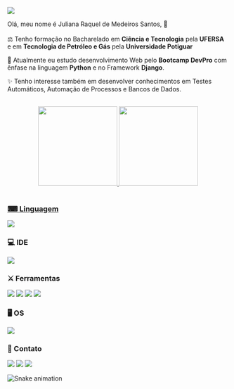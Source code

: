 
![](https://estruyf-github.azurewebsites.net/api/VisitorHit?user=JulianaRaquel&repo=JulianaRaquel&countColorcountColor&countColor=%237B1E7A)




Olá, meu nome é Juliana Raquel de Medeiros Santos, 👋
<br>
<br>
⚖ Tenho formação no Bacharelado em **Ciência e Tecnologia** pela **UFERSA** e em **Tecnologia de Petróleo e Gás** pela **Universidade Potiguar**
<br>

🧧 Atualmente eu estudo desenvolvimento Web pelo **Bootcamp DevPro** com ênfase na linguagem **Python** e no Framework **Django**.
<br>

✨ Tenho interesse também em desenvolver conhecimentos em Testes Automáticos, Automação de Processos e Bancos de Dados.
<br>
<br>
<div align="center">
  <a href="https://github.com/JulianaRaquel">
  <img height="180em" src="https://github-readme-stats.vercel.app/api?username=JulianaRaquel&show_icons=true&theme=blue-green&include_all_commits=true&count_private=true"/>
  <img height="180em" src="https://github-readme-stats.vercel.app/api/top-langs/?username=JulianaRaquel&layout=compact&langs_count=7&theme=blue-green"/>
</div>
<div style="display: inline_block"><br>

### **⌨ Linguagem**

<img src="https://img.shields.io/badge/Python-14354C?style=for-the-badge&logo=python&logoColor=white"></a>

### **💻 IDE**

<img src="https://img.shields.io/badge/PyCharm-000000.svg?&style=for-the-badge&logo=PyCharm&logoColor=white"></a>

### **⚔ Ferramentas**

<img src="https://img.shields.io/badge/Django-092E20?style=for-the-badge&logo=django&logoColor=white"></a>
<img src="https://img.shields.io/badge/GIT-E44C30?style=for-the-badge&logo=git&logoColor=white"></a> 
<a href="https://github.com/JulianaRaquel" target="_blank"><img src="https://img.shields.io/badge/GitHub-100000?style=for-the-badge&logo=github&logoColor=white"></a> 
<img src="https://img.shields.io/badge/GitHub_Actions-2088FF?style=for-the-badge&logo=github-actions&logoColor=white"></a>

### **🖥 OS**

<img src="https://img.shields.io/badge/Windows-0078D6?style=for-the-badge&logo=windows&logoColor=white"></a>

### **📱 Contato**

<a href = "mailto:julianamedeiros_228@hotmail.com"><img src="https://img.shields.io/badge/Microsoft_Outlook-0078D4?style=for-the-badge&logo=microsoft-outlook&logoColor=white"></a>
<a href = "https://t.me/JulianaRMedeiros"><img src="https://img.shields.io/badge/Telegram-2CA5E0?style=for-the-badge&logo=telegram&logoColor=white"></a>
  <a href="https://www.linkedin.com/in/juliana-medeiros228/" target="_blank"><img src="https://img.shields.io/badge/-LinkedIn-%230077B5?style=for-the-badge&logo=linkedin&logoColor=white" target="_blank"></a>  
  
  
  ![Snake animation](https://github.com/JulianaRaquel/JulianaRaquel/blob/output/github-contribution-grid-snake.svg)
